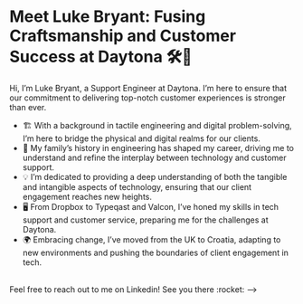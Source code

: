 # Meet Luke Bryant: Fusing Craftsmanship and Customer Success at Daytona :hammer_and_wrench::handshake:
<!--
**lukebryant/lukebryant** is a :sparkles: _special_ :sparkles: repository because its `README.md` (this file) appears on your GitHub profile.
-->
Hi, I’m Luke Bryant, a Support Engineer at Daytona. I’m here to ensure that our commitment to delivering top-notch customer experiences is stronger than ever.
* :building_construction: With a background in tactile engineering and digital problem-solving, I’m here to bridge the physical and digital realms for our clients.
* :palms_up_together: My family’s history in engineering has shaped my career, driving me to understand and refine the interplay between technology and customer support.
* :bulb: I’m dedicated to providing a deep understanding of both the tangible and intangible aspects of technology, ensuring that our client engagement reaches new heights.
* :desktop_computer: From Dropbox to Typeqast and Valcon, I’ve honed my skills in tech support and customer service, preparing me for the challenges at Daytona.
* :earth_africa: Embracing change, I’ve moved from the UK to Croatia, adapting to new environments and pushing the boundaries of client engagement in tech.
<br>
Feel free to reach out to me on Linkedin! See you there :rocket:
-->
